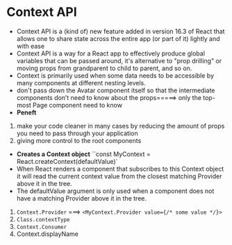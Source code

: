 # Context API

* Context API is a (kind of) new feature added in version 16.3 of React that allows one to share state across the entire app (or part of it) lightly and with ease
*  Context API is a way for a React app to effectively produce global variables that can be passed around, it's   alternative to "prop drilling" or moving props from grandparent to child to parent, and so on.
* Context is primarily used when some data needs to be accessible by many components at different nesting levels. 
*  don't pass down the Avatar component itself so that the intermediate components don’t need to know about the  props=====>  only the top-most Page component need to know 
* **Peneft**
 1. make your code cleaner in many cases by reducing the amount of props you need to pass through your application 
 2. giving more control to the root components

* **Creates a Context object** ``const MyContext = React.createContext(defaultValue)`
* When React renders a component that subscribes to this Context object it will read the current context value from the closest matching Provider above it in the tree.
* The defaultValue argument is only used when a component does not have a matching Provider above it in the tree. 
 1. ``Context.Provider`` ===> ``<MyContext.Provider value={/* some value */}>``
 2. ``Class.contextType``
 3. ``Context.Consumer``
 4. Context.displayName